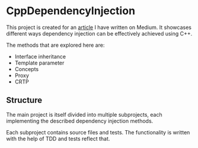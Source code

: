 # CppDependencyInjection

This project is created for an [article](https://medium.com/@zdonik/effective-dependency-injection-in-cpp-debc030f23ae) I have written on Medium. It showcases different ways dependency injection can be effectively achieved using C++.

The methods that are explored here are:

* Interface inheritance
* Template parameter
* Concepts
* Proxy
* CRTP

## Structure

The main project is itself divided into multiple subprojects, each implementing the described dependency injection methods.

Each subproject contains source files and tests. The functionality is written with the help of TDD and tests reflect that.
